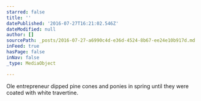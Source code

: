 ```yaml
---
starred: false
title: ''
datePublished: '2016-07-27T16:21:02.546Z'
dateModified: null
author: []
sourcePath: _posts/2016-07-27-a6990c4d-e36d-4524-8b67-ee24e10b917d.md
inFeed: true
hasPage: false
inNav: false
_type: MediaObject

---
```

Ole entrepreneur dipped pine cones and ponies in spring until they were coated with white travertine.